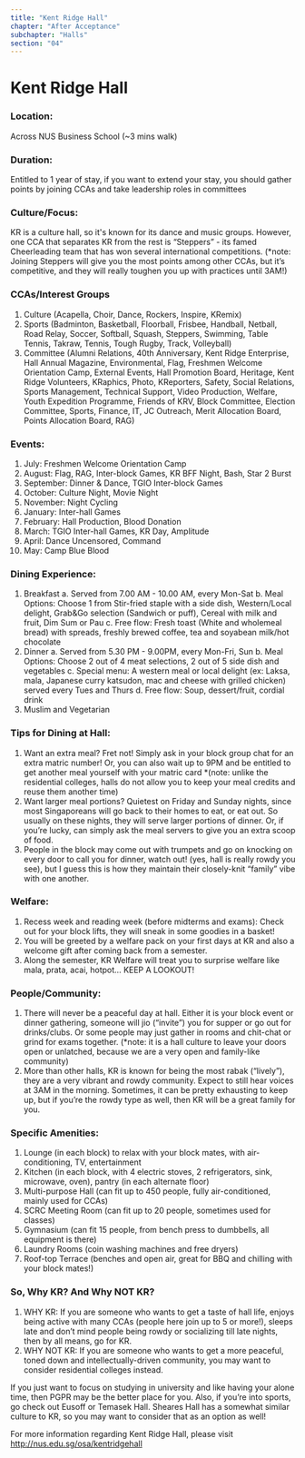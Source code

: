```yaml
---
title: "Kent Ridge Hall"
chapter: "After Acceptance"
subchapter: "Halls"
section: "04"
---
```


# Kent Ridge Hall

### Location:

Across NUS Business School (~3 mins walk)

### Duration:

Entitled to 1 year of stay, if you want to extend your stay, you should gather points by joining CCAs and take leadership roles in committees

### Culture/Focus:

KR is a culture hall, so it's known for its dance and music groups. However, one CCA that separates KR from the rest is “Steppers” - its famed Cheerleading team that has won several international competitions. (\*note: Joining Steppers will give you the most points among other CCAs, but it’s competitive, and they will really toughen you up with practices until 3AM!)

### CCAs/Interest Groups

1. Culture (Acapella, Choir, Dance, Rockers, Inspire, KRemix)
2. Sports (Badminton, Basketball, Floorball, Frisbee, Handball, Netball, Road Relay, Soccer, Softball, Squash, Steppers, Swimming, Table Tennis, Takraw, Tennis, Tough Rugby, Track, Volleyball)
3. Committee (Alumni Relations, 40th Anniversary, Kent Ridge Enterprise, Hall Annual Magazine, Environmental, Flag, Freshmen Welcome Orientation Camp, External Events, Hall Promotion Board, Heritage, Kent Ridge Volunteers, KRaphics, Photo, KReporters, Safety, Social Relations, Sports Management, Technical Support, Video Production, Welfare, Youth Expedition Programme, Friends of KRV, Block Committee, Election Committee, Sports, Finance, IT, JC Outreach, Merit Allocation Board, Points Allocation Board, RAG)

### Events:

1. July: Freshmen Welcome Orientation Camp
2. August: Flag, RAG, Inter-block Games, KR BFF Night, Bash, Star 2 Burst
3. September: Dinner & Dance, TGIO Inter-block Games
4. October: Culture Night, Movie Night
5. November: Night Cycling
6. January: Inter-hall Games
7. February: Hall Production, Blood Donation
8. March: TGIO Inter-hall Games, KR Day, Amplitude
9. April: Dance Uncensored, Command
10. May: Camp Blue Blood

### Dining Experience:

1. Breakfast
   a. Served from 7.00 AM - 10.00 AM, every Mon-Sat
   b. Meal Options: Choose 1 from Stir-fried staple with a side dish, Western/Local delight, Grab&Go selection (Sandwich or puff), Cereal with milk and fruit, Dim Sum or Pau
   c. Free flow: Fresh toast (White and wholemeal bread) with spreads, freshly brewed coffee, tea and soyabean milk/hot chocolate
2. Dinner
   a. Served from 5.30 PM - 9.00PM, every Mon-Fri, Sun
   b. Meal Options: Choose 2 out of 4 meat selections, 2 out of 5 side dish and vegetables
   c. Special menu: A western meal or local delight (ex: Laksa, mala, Japanese curry katsudon, mac and cheese with grilled chicken) served every Tues and Thurs
   d. Free flow: Soup, dessert/fruit, cordial drink
3. Muslim and Vegetarian

### Tips for Dining at Hall:

1. Want an extra meal? Fret not! Simply ask in your block group chat for an extra matric number! Or, you can also wait up to 9PM and be entitled to get another meal yourself with your matric card \*(note: unlike the residential colleges, halls do not allow you to keep your meal credits and reuse them another time)
2. Want larger meal portions? Quietest on Friday and Sunday nights, since most Singaporeans will go back to their homes to eat, or eat out. So usually on these nights, they will serve larger portions of dinner. Or, if you’re lucky, can simply ask the meal servers to give you an extra scoop of food.
3. People in the block may come out with trumpets and go on knocking on every door to call you for dinner, watch out! (yes, hall is really rowdy you see), but I guess this is how they maintain their closely-knit “family” vibe with one another.

### Welfare:

1. Recess week and reading week (before midterms and exams): Check out for your block lifts, they will sneak in some goodies in a basket!
2. You will be greeted by a welfare pack on your first days at KR and also a welcome gift after coming back from a semester.
3. Along the semester, KR Welfare will treat you to surprise welfare like mala, prata, acai, hotpot… KEEP A LOOKOUT!

### People/Community:

1. There will never be a peaceful day at hall. Either it is your block event or dinner gathering, someone will jio (“invite”) you for supper or go out for drinks/clubs. Or some people may just gather in rooms and chit-chat or grind for exams together. (\*note: it is a hall culture to leave your doors open or unlatched, because we are a very open and family-like community)
2. More than other halls, KR is known for being the most rabak (“lively”), they are a very vibrant and rowdy community. Expect to still hear voices at 3AM in the morning. Sometimes, it can be pretty exhausting to keep up, but if you’re the rowdy type as well, then KR will be a great family for you.

### Specific Amenities:

1. Lounge (in each block) to relax with your block mates, with air-conditioning, TV, entertainment
2. Kitchen (in each block, with 4 electric stoves, 2 refrigerators, sink, microwave, oven), pantry (in each alternate floor)
3. Multi-purpose Hall (can fit up to 450 people, fully air-conditioned, mainly used for CCAs)
4. SCRC Meeting Room (can fit up to 20 people, sometimes used for classes)
5. Gymnasium (can fit 15 people, from bench press to dumbbells, all equipment is there)
6. Laundry Rooms (coin washing machines and free dryers)
7. Roof-top Terrace (benches and open air, great for BBQ and chilling with your block mates!)

### So, Why KR? And Why NOT KR?

1. WHY KR: If you are someone who wants to get a taste of hall life, enjoys being active with many CCAs (people here join up to 5 or more!), sleeps late and don’t mind people being rowdy or socializing till late nights, then by all means, go for KR.
2. WHY NOT KR: If you are someone who wants to get a more peaceful, toned down and intellectually-driven community, you may want to consider residential colleges instead.

If you just want to focus on studying in university and like having your alone time, then PGPR may be the better place for you. Also, if you’re into sports, go check out Eusoff or Temasek Hall. Sheares Hall has a somewhat similar culture to KR, so you may want to consider that as an option as well!

For more information regarding Kent Ridge Hall, please visit http://nus.edu.sg/osa/kentridgehall
